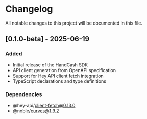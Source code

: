 # Changelog

All notable changes to this project will be documented in this file.

## [0.1.0-beta] - 2025-06-19

### Added
- Initial release of the HandCash SDK
- API client generation from OpenAPI specification
- Support for Hey API client fetch integration
- TypeScript declarations and type definitions

### Dependencies
- @hey-api/client-fetch@0.13.0
- @noble/curves@1.9.2
